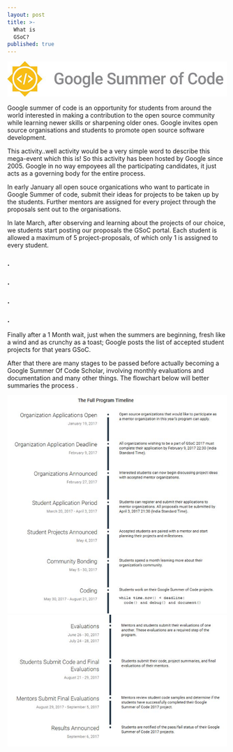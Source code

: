 ```yaml
---
layout: post
title: >-
  What is
  GSoC?                                                                                         
published: true
---
```


![](/images/GSoC_Logo.jpg)

Google summer of code is an opportunity for students from around the world interested in making a contribution to the open source community while learning newer skills or sharpening older ones. Google invites open source organisations and students to promote open source software development.

This activity..well activity would be a very simple word to describe this mega-event which this is! So this activity has been hosted by Google since 2005. Google in no way empoyees all the participating candidates, it just acts as a governing body for the entire process.

In early January all open souce organications who want to particate in Google Summer of code, submit their ideas for projects to be taken up by the students. 
Further mentors are assigned for every project through the proposals sent out to the organisations.

In late March, after observing and learning about the projects of our choice, we students start posting our proposals the GSoC portal. Each student is allowed a maximum of 5 project-proposals, of which only 1 is assigned to every student.

### .
### .
### .
### .
Finally after a 1 Month wait, just when the summers are beginning, fresh like a wind and as crunchy as a toast; Google posts the list of accepted student projects for that years GSoC.

After that there are many stages to be passed before actually becoming a Google Summer Of Code Scholar, involving monthly evaluations and documentation and many other things. The flowchart below will better summaries the process .

![](/images/timeline1.JPG)
![](/images/timeline2.JPG)
